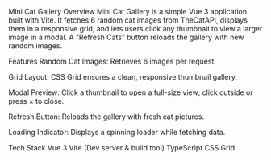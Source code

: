 Mini Cat Gallery
Overview
Mini Cat Gallery is a simple Vue 3 application built with Vite. It fetches 6 random cat images from TheCatAPI, displays them in a responsive grid, and lets users click any thumbnail to view a larger image in a modal. A “Refresh Cats” button reloads the gallery with new random images.

Features
Random Cat Images: Retrieves 6 images per request.

Grid Layout: CSS Grid ensures a clean, responsive thumbnail gallery.

Modal Preview: Click a thumbnail to open a full-size view; click outside or press × to close.

Refresh Button: Reloads the gallery with fresh cat pictures.

Loading Indicator: Displays a spinning loader while fetching data.


Tech Stack
Vue 3
Vite (Dev server & build tool)
TypeScript 
CSS Grid 

